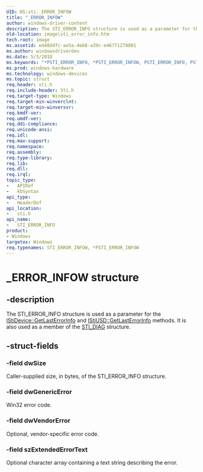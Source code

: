 ```yaml
---
UID: NS:sti._ERROR_INFOW
title: "_ERROR_INFOW"
author: windows-driver-content
description: The STI_ERROR_INFO structure is used as a parameter for the IStiDevice::GetLastErrorInfo and IStiUSD::GetLastErrorInfo methods. It is also used as a member of the STI_DIAG structure.
old-location: image\sti_error_info.htm
tech.root: image
ms.assetid: e448ddfc-ae5a-4eb8-a39c-e46771278081
ms.author: windowsdriverdev
ms.date: 5/3/2018
ms.keywords: "*PSTI_ERROR_INFO, *PSTI_ERROR_INFOW, PSTI_ERROR_INFO, PSTI_ERROR_INFO structure pointer [Imaging Devices], STI_ERROR_INFO, STI_ERROR_INFO structure [Imaging Devices], STI_ERROR_INFOW, _ERROR_INFOW, image.sti_error_info, sti/PSTI_ERROR_INFO, sti/STI_ERROR_INFO, stifnc_c4e51568-9e80-4866-9258-72a8fcbd242d.xml"
ms.prod: windows-hardware
ms.technology: windows-devices
ms.topic: struct
req.header: sti.h
req.include-header: Sti.h
req.target-type: Windows
req.target-min-winverclnt: 
req.target-min-winversvr: 
req.kmdf-ver: 
req.umdf-ver: 
req.ddi-compliance: 
req.unicode-ansi: 
req.idl: 
req.max-support: 
req.namespace: 
req.assembly: 
req.type-library: 
req.lib: 
req.dll: 
req.irql: 
topic_type:
-	APIRef
-	kbSyntax
api_type:
-	HeaderDef
api_location:
-	sti.h
api_name:
-	STI_ERROR_INFO
product:
- Windows
targetos: Windows
req.typenames: STI_ERROR_INFOW, *PSTI_ERROR_INFOW
---
```


# _ERROR_INFOW structure


## -description


The STI_ERROR_INFO structure is used as a parameter for the <a href="https://msdn.microsoft.com/library/windows/hardware/ff543749">IStiDevice::GetLastErrorInfo</a> and <a href="https://msdn.microsoft.com/library/windows/hardware/ff543820">IStiUSD::GetLastErrorInfo</a> methods. It is also used as a member of the <a href="https://msdn.microsoft.com/library/windows/hardware/ff548383">STI_DIAG</a> structure.


## -struct-fields




### -field dwSize

Caller-supplied size, in bytes, of the STI_ERROR_INFO structure.


### -field dwGenericError

Win32 error code.


### -field dwVendorError

Optional, vendor-specific error code.


### -field szExtendedErrorText

Optional character array containing a text string describing the error.

